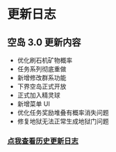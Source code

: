 # 更新日志

## 空岛 3.0 更新内容

- 优化刷石机矿物概率
- 任务系列彻底重做
- 新增修改群系功能
- 下界空岛正式开放
- 正式加入精灵球
- 新增菜单 UI
- 优化任务奖励堆叠有概率消失问题
- 修复地狱无法正常生成地狱门问题

### [点我查看历史更新日志](/UPDATE_old.md)
